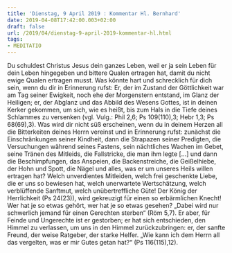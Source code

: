 ```yaml
---
title: 'Dienstag, 9 April 2019 : Kommentar Hl. Bernhard'
date: 2019-04-08T17:42:00.003+02:00
draft: false
url: /2019/04/dienstag-9-april-2019-kommentar-hl.html
tags: 
- MEDITATIO
---
```


Du schuldest Christus Jesus dein ganzes Leben, weil er ja sein Leben für dein Leben hingegeben und bittere Qualen ertragen hat, damit du nicht ewige Qualen ertragen musst. Was könnte hart und schrecklich für dich sein, wenn du dir in Erinnerung rufst: Er, der im Zustand der Göttlichkeit war am Tag seiner Ewigkeit, noch ehe der Morgenstern entstand, im Glanz der Heiligen; er, der Abglanz und das Abbild des Wesens Gottes, ist in deinen Kerker gekommen, um sich, wie es heißt, bis zum Hals in die Tiefe deines Schlammes zu versenken (vgl. Vulg.: Phil 2,6; Ps 109(110),3; Hebr 1,3; Ps 68(69),3). Was wird dir nicht süß erscheinen, wenn du in deinem Herzen all die Bitterkeiten deines Herrn vereinst und in Erinnerung rufst: zunächst die Einschränkungen seiner Kindheit, dann die Strapazen seiner Predigten, die Versuchungen während seines Fastens, sein nächtliches Wachen im Gebet, seine Tränen des Mitleids, die Fallstricke, die man ihm legte \[...\] und dann die Beschimpfungen, das Anspeien, die Backenstreiche, die Geißelhiebe, der Hohn und Spott, die Nägel und alles, was er um unseres Heils willen ertragen hat? Welch unverdientes Mitleiden, welch frei geschenkte Liebe, die er uns so bewiesen hat, welch unerwartete Wertschätzung, welch verblüffende Sanftmut, welch unübertreffliche Güte! Der König der Herrlichkeit (Ps 24(23)), wird gekreuzigt für einen so erbärmlichen Knecht! Wer hat je so etwas gehört, wer hat je so etwas gesehen? „Dabei wird nur schwerlich jemand für einen Gerechten sterben“ (Röm 5,7). Er aber, für Feinde und Ungerechte ist er gestorben; er hat sich entschieden, den Himmel zu verlassen, um uns in den Himmel zurückzubringen: er, der sanfte Freund, der weise Ratgeber, der starke Helfer. „Wie kann ich dem Herrn all das vergelten, was er mir Gutes getan hat?“ (Ps 116(115),12).